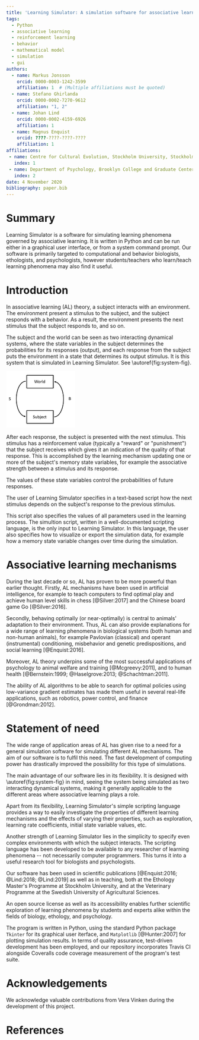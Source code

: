 ```yaml
---
title: 'Learning Simulator: A simulation software for associative learning'
tags:
  - Python
  - associative learning
  - reinforcement learning
  - behavior
  - mathematical model
  - simulation
  - gui
authors:
  - name: Markus Jonsson
    orcid: 0000-0003-1242-3599
    affiliation: 1  # (Multiple affiliations must be quoted)
  - name: Stefano Ghirlanda
    orcid: 0000-0002-7270-9612
    affiliation: "1, 2"
  - name: Johan Lind
    orcid: 0000-0002-4159-6926
    affiliation: 1
  - name: Magnus Enquist
    orcid: ????-????-????-????
    affiliation: 1
affiliations:
 - name: Centre for Cultural Evolution, Stockholm University, Stockholm, Sweden
   index: 1
 - name: Department of Psychology, Brooklyn College and Graduate Center, CUNY, New York, NY, USA
   index: 2
date: 4 November 2020
bibliography: paper.bib
---
```


# Summary

Learning Simulator is a software for simulating learning phenomena governed by
associative learning. It is written in Python and can be run either in a graphical
user interface, or from a system command prompt. 
Our software is primarily targeted to computational and behavior biologists, ethologists,
and psychologists, however students/teachers who learn/teach learning phenomena may also
find it useful.

# Introduction

In associative learning (AL) theory, a subject interacts with an environment.
The environment present a stimulus to the subject, and the subject responds
with a behavior. As a result, the environment presents the next stimulus
that the subject responds to, and so on.

The subject and the world can be seen as two interacting dynamical systems,
where the state variables in the subject determines the probabilities for
its responses (output), and each response from the subject puts the environment
in a state that determines its output stimulus. It is this system that is
simulated in Learning Simulator. See \autoref{fig:system-fig}.

![The subject and the environment are two interacting dynamical systems.\label{fig:system-fig}](system-fig.png)

After each response, the subject is presented with the next stimulus. This stimulus has a 
reinforcement value (typically a "reward" or "punishment") that the subject receives
which gives it an indication of the quality of that response. 
This is accomplished by the learning mechanism updating one or more of
the subject's memory state
variables, for example the associative strength between a stimulus
and its response. 
<!---
the behavior with which the subject responded.
-->
The values of these state variables control the
probabilities of future responses.

The user of Learning Simulator specifies in a text-based script how the next
stimulus depends on the subject's response to the previous stimulus.
<!---
Conversely, `Learning Simulator` also implements the stochastic decision
function that determines how the subject's response depends on the presented
stimulus.
-->
This script also specifies the values of all parameters used
in the learning process.
The simultion script, written in a well-documented scripting language,
is the only input to Learning Simulator. In this language,
the user also specifies how to visualize or export the simulation data,
for example how a memory state variable changes over time during the simulation.

# Associative learning mechanisms

During the last decade or so, AL has proven to be more powerful than earlier thought.
Firstly, AL mechanisms have been used in artificial intelligence,
for example to teach computers to find optimal play and achieve human
level skills in chess [@Silver:2017] and the Chinese board game Go [@Silver:2016].

Secondly, behaving optimally (or near-optimally) is central to animals' adaptation
to their environment. Thus, AL can also provide explanations for a wide range of
learning phenomena in biological systems (both human and non-human
animals), for example Pavlovian (classical) and operant (instrumental) conditioning,
misbehavior and genetic predispositions, and social learning [@Enquist:2016].

Moreover, AL theory underpins some of the most successful applications
of psychology to animal welfare and training [@Mcgreevy:2011], and to
human health [@Bernstein:1999; @Haselgrove:2013; @Schachtman:2011].

The ability of AL algorithms to be able to search for optimal policies using
low-variance gradient estimates has made them useful in several real-life
applications, such as robotics, power control, and finance [@Grondman:2012].

# Statement of need

The wide range of application areas of AL has given rise to a need
for a general simulation software for simulating different AL mechanisms.
The aim of our software is to fulfil this need.
The fast development of computing power has drastically improved the possibility
for this type of simulations.

The main advantage of our software lies in its flexibility. It is designed with \autoref{fig:system-fig}
in mind, seeing the system being simulated as two interacting dynamical systems,
making it generally applicable to the different areas where associative learning plays a role.

Apart from its flexibility, Learning Simulator's simple scripting language provides a way to easily investigate
the properties of different learning mechanisms and the effects of varying their properties, such as
exploration, learning rate coefficients, initial state variable values, etc. 

Another strength of Learning Simulator lies in the simplicity to specify even complex
environments with which the subject interacts. The scripting language has been
developed to be available to any researcher of learning phenomena -- not necessarily
computer programmers. This turns it into a useful research tool for biologists and
psychologists.

<!---
, which enables scientific exploration of learning phenomena by students
and experts alike.
-->

Our software has been
used in scientific publications [@Enquist:2016; @Lind:2018; @Lind:2019]
as well as in teaching, 
both at the Ethology Master's Programme at Stockholm University, and
at the Veterinary Programme at the Swedish University of Agricultural Sciences.

<!---
Our software can also potentially be applied to animal welfare in terms of experiment planning,
and understanding/avoiding stereotypic behavior,
as well as in clinical psychology in terms of planning of treatments for phobias, for example.

An open source license as well as its accessibility recommend `Learning Simulator` as a practical tool for biology, ethology, and
psychology students
enables scientific exploration of learning phenomena by students
and experts alike.
-->

An open source license as well as its accessibility enables further scientific exploration of learning phenomena by students
and experts alike within the fields of biology, ethology, and psychology.

The program is written in Python, using the standard Python package `Tkinter` for its graphical user iterface, and `Matplotlib` [@Hunter:2007]
for plotting simulation results.
In terms of quality assurance, test-driven development has been employed, and
our repository incorporates Travis CI alongside Coveralls code coverage measurement of the program's test suite.

<!---
 finding the balance between exploration and exploitation, time to convergence,
 been used in animal learning studies
 to explain flexible behavior in non-human animals.
 A wide range of learning phenomena
-->

<!---
# Citations

Citations to entries in paper.bib should be in
[rMarkdown](http://rmarkdown.rstudio.com/authoring_bibliographies_and_citations.html)
format.

If you want to cite a software repository URL (e.g. something on GitHub without a preferred
citation) then you can do it with the example BibTeX entry below for @fidgit.

For a quick reference, the following citation commands can be used:
- `@author:2001`  ->  "Author et al. (2001)"
- `[@author:2001]` -> "(Author et al., 2001)"
- `[@author1:2001; @author2:2001]` -> "(Author1 et al., 2001; Author2 et al., 2002)"
-->

# Acknowledgements

We acknowledge valuable contributions from Vera Vinken during the development of this project.


# References
